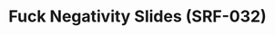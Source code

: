 ---
ee_id_thing: '4305'
site: '1'
type: '2'
inv_num: 2015-164
add_credit:
url: 2015-164-fuck-negativity-slides-srf-032
title: Fuck Negativity Slides (SRF-032)
year: '2015'
display_year: '2015'
medium: Slides
dims:
pitch:
ps:
live_url:
youtube:
https://github.com/coryarcangel/alu:
imgs: Fuck-Negativity-Slides-SRF-032-2015-164-full-database-ih.jpg
subheading:
download:
commission:
related: "[4277] [2014-088-going-negative-lakes] 2014-088 Going Negative / Lakes"
layout: things-i-made
---